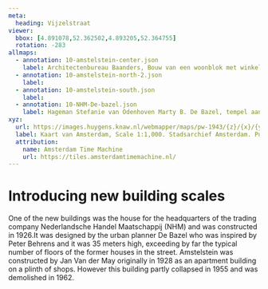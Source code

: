 ```yaml
---
meta:
  heading: Vijzelstraat
viewer:
  bbox: [4.891078,52.362502,4.893205,52.364755]
  rotation: -283
allmaps:
  - annotation: 10-amstelstein-center.json
    label: Architectenbureau Baanders, Bouw van een woonblok met winkels aan de Vijzelstraat tussen Prinsengracht en Keizersgracht vervaardigd in samenwerking met architectenbureau Gulden en Geldmaker, 1:100, Stadsarchief Amsterdam. Published by Architectenbureau Baanders, 1926.
  - annotation: 10-amstelstein-north-2.json
    label: 
  - annotation: 10-amstelstein-south.json
    label: 
  - annotation: 10-NHM-De-bazel.json
    label: Hageman Stefanie van Odenhoven Marty B. De Bazel, tempel aan de Vijzelstraat in Amsterdam, 2007.
xyz:
  url: https://images.huygens.knaw.nl/webmapper/maps/pw-1943/{z}/{x}/{y}.png
  label: Kaart van Amsterdam, Scale 1:1,000. Stadsarchief Amsterdam. Published by the Public Works Department and its legal successors, 1943.
  attribution:
    name: Amsterdam Time Machine
    url: https://tiles.amsterdamtimemachine.nl/
---
```

# Introducing new building scales
One of the new buildings was the house for the headquarters of the trading company Nederlandsche Handel Maatschappij (NHM) and was constructed in 1926.It was designed by the urban planner De Bazel who was inspired by Peter Behrens and it was 35 meters high, exceeding by far the typical number of floors of the former houses in the street. Amstelstein was constructed by Jan Van der May originally in 1928 as an apartment building on a plinth of shops. However this building partly collapsed in 1955 and was demolished in 1962.
